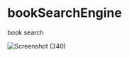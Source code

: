 # bookSearchEngine
book search 

![Screenshot (340)](https://user-images.githubusercontent.com/98374162/173151301-e965e1f6-c2d6-43f0-9f12-f23b9bcc878e.png)

